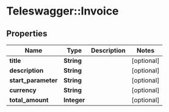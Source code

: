 # Teleswagger::Invoice

## Properties
Name | Type | Description | Notes
------------ | ------------- | ------------- | -------------
**title** | **String** |  | [optional] 
**description** | **String** |  | [optional] 
**start_parameter** | **String** |  | [optional] 
**currency** | **String** |  | [optional] 
**total_amount** | **Integer** |  | [optional] 


